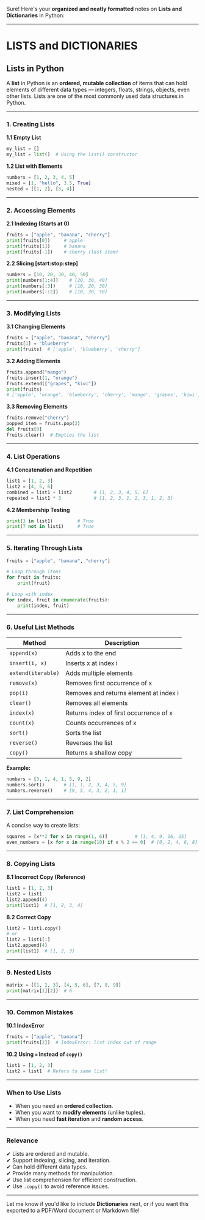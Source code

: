 Sure! Here's your **organized and neatly formatted** notes on **Lists and Dictionaries** in Python:

---

# **LISTS and DICTIONARIES**

## **Lists in Python**

A **list** in Python is an **ordered, mutable collection** of items that can hold elements of different data types — integers, floats, strings, objects, even other lists. Lists are one of the most commonly used data structures in Python.

---

### **1. Creating Lists**

**1.1 Empty List**
```python
my_list = []
my_list = list()  # Using the list() constructor
```

**1.2 List with Elements**
```python
numbers = [1, 2, 3, 4, 5]
mixed = [1, "hello", 3.5, True]
nested = [[1, 2], [3, 4]]
```

---

### **2. Accessing Elements**

**2.1 Indexing (Starts at 0)**
```python
fruits = ["apple", "banana", "cherry"]
print(fruits[0])     # apple
print(fruits[1])     # banana
print(fruits[-1])    # cherry (last item)
```

**2.2 Slicing [start:stop:step]**
```python
numbers = [10, 20, 30, 40, 50]
print(numbers[1:4])    # [20, 30, 40]
print(numbers[:3])     # [10, 20, 30]
print(numbers[::2])    # [10, 30, 50]
```

---

### **3. Modifying Lists**

**3.1 Changing Elements**
```python
fruits = ["apple", "banana", "cherry"]
fruits[1] = "blueberry"
print(fruits)  # ['apple', 'blueberry', 'cherry']
```

**3.2 Adding Elements**
```python
fruits.append("mango")
fruits.insert(1, "orange")
fruits.extend(["grapes", "kiwi"])
print(fruits)  
# ['apple', 'orange', 'blueberry', 'cherry', 'mango', 'grapes', 'kiwi']
```

**3.3 Removing Elements**
```python
fruits.remove("cherry")
popped_item = fruits.pop(2)
del fruits[0]
fruits.clear()  # Empties the list
```

---

### **4. List Operations**

**4.1 Concatenation and Repetition**
```python
list1 = [1, 2, 3]
list2 = [4, 5, 6]
combined = list1 + list2        # [1, 2, 3, 4, 5, 6]
repeated = list1 * 3            # [1, 2, 3, 1, 2, 3, 1, 2, 3]
```

**4.2 Membership Testing**
```python
print(3 in list1)         # True
print(7 not in list1)     # True
```

---

### **5. Iterating Through Lists**

```python
fruits = ["apple", "banana", "cherry"]

# Loop through items
for fruit in fruits:
    print(fruit)

# Loop with index
for index, fruit in enumerate(fruits):
    print(index, fruit)
```

---

### **6. Useful List Methods**

| Method            | Description                                |
|-------------------|--------------------------------------------|
| `append(x)`       | Adds x to the end                          |
| `insert(i, x)`    | Inserts x at index i                       |
| `extend(iterable)`| Adds multiple elements                     |
| `remove(x)`       | Removes first occurrence of x              |
| `pop(i)`          | Removes and returns element at index i     |
| `clear()`         | Removes all elements                       |
| `index(x)`        | Returns index of first occurrence of x     |
| `count(x)`        | Counts occurrences of x                    |
| `sort()`          | Sorts the list                             |
| `reverse()`       | Reverses the list                          |
| `copy()`          | Returns a shallow copy                     |

**Example:**
```python
numbers = [3, 1, 4, 1, 5, 9, 2]
numbers.sort()       # [1, 1, 2, 3, 4, 5, 9]
numbers.reverse()    # [9, 5, 4, 3, 2, 1, 1]
```

---

### **7. List Comprehension**

A concise way to create lists:
```python
squares = [x**2 for x in range(1, 6)]          # [1, 4, 9, 16, 25]
even_numbers = [x for x in range(10) if x % 2 == 0]  # [0, 2, 4, 6, 8]
```

---

### **8. Copying Lists**

**8.1 Incorrect Copy (Reference)**
```python
list1 = [1, 2, 3]
list2 = list1
list2.append(4)
print(list1)  # [1, 2, 3, 4]
```

**8.2 Correct Copy**
```python
list2 = list1.copy()
# or
list2 = list1[:]
list2.append(4)
print(list1)  # [1, 2, 3]
```

---

### **9. Nested Lists**

```python
matrix = [[1, 2, 3], [4, 5, 6], [7, 8, 9]]
print(matrix[1][2])  # 6
```

---

### **10. Common Mistakes**

**10.1 IndexError**
```python
fruits = ["apple", "banana"]
print(fruits[2])  # IndexError: list index out of range
```

**10.2 Using `=` Instead of `copy()`**
```python
list1 = [1, 2, 3]
list2 = list1  # Refers to same list!
```

---

### **When to Use Lists**
- When you need an **ordered collection**.
- When you want to **modify elements** (unlike tuples).
- When you need **fast iteration** and **random access**.

---

### **Relevance**
✔ Lists are ordered and mutable.  
✔ Support indexing, slicing, and iteration.  
✔ Can hold different data types.  
✔ Provide many methods for manipulation.  
✔ Use list comprehension for efficient construction.  
✔ Use `.copy()` to avoid reference issues.

---

Let me know if you'd like to include **Dictionaries** next, or if you want this exported to a PDF/Word document or Markdown file!